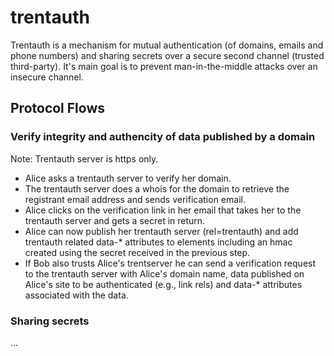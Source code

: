 # trentauth

Trentauth is a mechanism for mutual authentication (of domains, emails and phone numbers) and sharing secrets over a secure second channel (trusted third-party). It's main goal is to prevent man-in-the-middle attacks over an insecure channel.

## Protocol Flows

### Verify integrity and authencity of data published by a domain

Note: Trentauth server is https only.

* Alice asks a trentauth server to verify her domain.
* The trentauth server does a whois for the domain to retrieve the registrant email address and sends verification email.
* Alice clicks on the verification link in her email that takes her to the trentauth server and gets a secret in return.
* Alice can now publish her trentauth server (rel=trentauth) and add trentauth related data-* attributes to elements including an hmac created using the secret received in the previous step.
* If Bob also trusts Alice's trentserver he can send a verification request to the trentauth server with Alice's domain name, data published on Alice's site to be authenticated (e.g., link rels) and data-* attributes associated with the data.

### Sharing secrets

...
